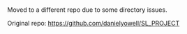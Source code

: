 # 

Moved to a different repo due to some directory issues.

Original repo: https://github.com/danielyowell/SL_PROJECT